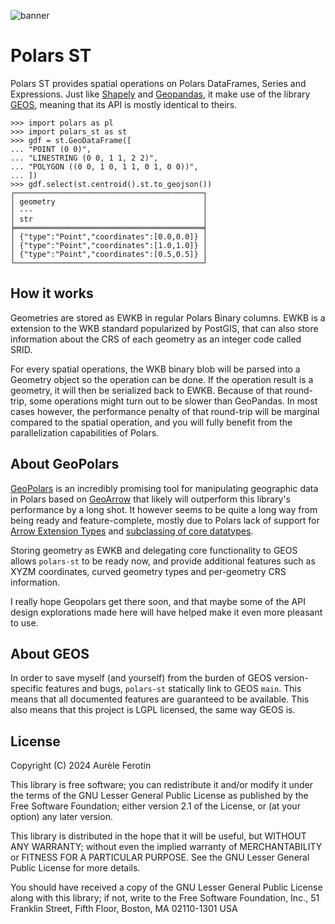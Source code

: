 ![banner](https://raw.githubusercontent.com/Oreilles/polars-st/main/assets/banner.svg)

# Polars ST

Polars ST provides spatial operations on Polars DataFrames, Series and Expressions. Just like [Shapely](https://github.com/shapely/shapely/) and [Geopandas](https://github.com/geopandas/geopandas), it make use of the library [GEOS](https://github.com/libgeos/geos), meaning that its API is mostly identical to theirs.

```pycon
>>> import polars as pl
>>> import polars_st as st
>>> gdf = st.GeoDataFrame([
... "POINT (0 0)",
... "LINESTRING (0 0, 1 1, 2 2)",
... "POLYGON ((0 0, 1 0, 1 1, 0 1, 0 0))",
... ])
>>> gdf.select(st.centroid().st.to_geojson())
┌──────────────────────────────────────────┐
│ geometry                                 │
│ ---                                      │
│ str                                      │
╞══════════════════════════════════════════╡
│ {"type":"Point","coordinates":[0.0,0.0]} │
│ {"type":"Point","coordinates":[1.0,1.0]} │
│ {"type":"Point","coordinates":[0.5,0.5]} │
└──────────────────────────────────────────┘
```

## How it works

Geometries are stored as EWKB in regular Polars Binary columns. EWKB is a extension to the WKB standard popularized by PostGIS, that can also store information about the CRS of each geometry as an integer code called SRID.

For every spatial operations, the WKB binary blob will be parsed into a Geometry object so the operation can be done. If the operation result is a geometry, it will then be serialized back to EWKB. Because of that round-trip, some operations might turn out to be slower than GeoPandas. In most cases however, the performance penalty of that round-trip will be marginal compared to the spatial operation, and you will fully benefit from the parallelization capabilities of Polars.

## About GeoPolars

[GeoPolars](https://github.com/geopolars/geopolars) is an incredibly promising tool for manipulating geographic data in Polars based on [GeoArrow](https://github.com/geoarrow/geoarrow) that likely will outperform this library's performance by a long shot. It however seems to be quite a long way from being ready and feature-complete, mostly due to Polars lack of support for [Arrow Extension Types](https://github.com/pola-rs/polars/issues/9112) and [subclassing of core datatypes](https://github.com/pola-rs/polars/issues/2846#issuecomment-1711799869).

Storing geometry as EWKB and delegating core functionality to GEOS allows `polars-st` to be ready now, and provide additional features such as XYZM coordinates, curved geometry types and per-geometry CRS information.

I really hope Geopolars get there soon, and that maybe some of the API design explorations made here will have helped make it even more pleasant to use.

## About GEOS

In order to save myself (and yourself) from the burden of GEOS version-specific features and bugs, `polars-st` statically link to GEOS `main`. This means that all documented features are guaranteed to be available. This also means that this project is LGPL licensed, the same way GEOS is.

## License

Copyright (C) 2024  Aurèle Ferotin

This library is free software; you can redistribute it and/or
modify it under the terms of the GNU Lesser General Public
License as published by the Free Software Foundation; either
version 2.1 of the License, or (at your option) any later version.

This library is distributed in the hope that it will be useful,
but WITHOUT ANY WARRANTY; without even the implied warranty of
MERCHANTABILITY or FITNESS FOR A PARTICULAR PURPOSE.  See the GNU
Lesser General Public License for more details.

You should have received a copy of the GNU Lesser General Public
License along with this library; if not, write to the Free Software
Foundation, Inc., 51 Franklin Street, Fifth Floor, Boston, MA  02110-1301
USA
